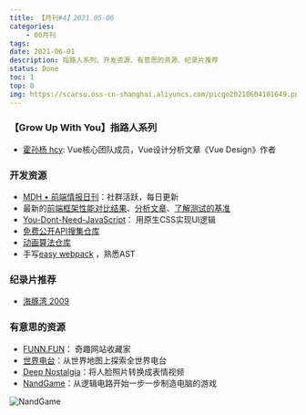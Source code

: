 ```yaml
---
title: 【月刊#4】2021.05-06
categories:
    - 00月刊
tags:
date: 2021-06-01
description: 指路人系列、开发资源、有意思的资源、纪录片推荐
status: Done
toc: 1
top: 0
img: https://scarsu.oss-cn-shanghai.aliyuncs.com/picgo20210604101649.png
---
```


### 【Grow Up With You】指路人系列

- [霍孙杨 hcy](https://github.com/HcySunYang): Vue核心团队成员，Vue设计分析文章《Vue Design》作者

### 开发资源

- [MDH • 前端情报日刊](https://fe-cool.github.io/news/)：社群活跃，每日更新
- 最新的[前端框架性能对比结果](https://krausest.github.io/js-framework-benchmark/index.html)、[分析文章](https://mp.weixin.qq.com/s/6Oygy93y9NW0VkRD5HRVkg)、[了解测试的基准](https://dev.to/ryansolid/making-sense-of-the-js-framework-benchmark-25hl)
- [You-Dont-Need-JavaScript](https://github.com/you-dont-need/You-Dont-Need-JavaScript)： 用原生CSS实现UI逻辑
- [免费公开API搜集仓库](https://github.com/public-apis/public-apis)
- [动画算法仓库](https://github.com/chefyuan/algorithm-base)
- 手写[easy webpack](https://mp.weixin.qq.com/s/gW_2sDfX5o4wamoiZMsxCw) ，熟悉AST

### 纪录片推荐

- [海豚湾 2009](https://movie.douban.com/subject/3442220/)

### 有意思的资源

- [FUNN.FUN](https://fuun.fun/)： 奇趣网站收藏家
- [世界电台](http://radio.garden/)：从世界地图上探索全世界电台
- [Deep Nostalgia](https://www.myheritage.com/deep-nostalgia/)：将人脸照片转换成表情视频
- [NandGame](https://nandgame.com/#)：从逻辑电路开始一步一步制造电脑的游戏

![NandGame](https://scarsu.oss-cn-shanghai.aliyuncs.com/picgo20210604101214.png)